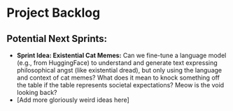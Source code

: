 # Project Backlog

## Potential Next Sprints:

- **Sprint Idea: Existential Cat Memes:** Can we fine-tune a language model (e.g., from HuggingFace) to understand and generate text expressing philosophical angst (like existential dread), but only using the language and context of cat memes? What does it mean to knock something off the table if the table represents societal expectations? Meow is the void looking back?
- [Add more gloriously weird ideas here]

